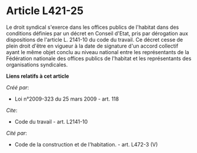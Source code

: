 # Article L421-25

Le droit syndical s'exerce dans les offices publics de l'habitat dans des conditions définies par un décret en Conseil
d'Etat, pris par dérogation aux dispositions de l'article L. 2141-10 du code du travail. Ce décret cesse de plein droit
d'être en vigueur à la date de signature d'un accord collectif ayant le même objet conclu au niveau national entre les
représentants de la Fédération nationale des offices publics de l'habitat et les représentants des organisations syndicales.

**Liens relatifs à cet article**

_Créé par_:

  - Loi n°2009-323 du 25 mars 2009 - art. 118

_Cite_:

  - Code du travail - art. L2141-10

_Cité par_:

  - Code de la construction et de l'habitation. - art. L472-3 (V)
